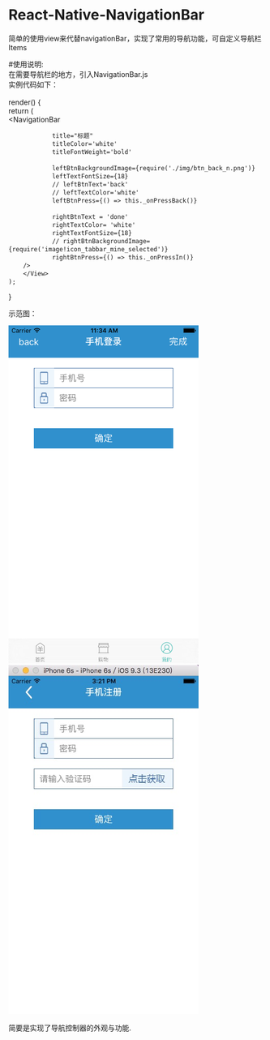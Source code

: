# React-Native-NavigationBar
简单的使用view来代替navigationBar，实现了常用的导航功能，可自定义导航栏Items  

#使用说明:   
在需要导航栏的地方，引入NavigationBar.js  
实例代码如下：   
<br />
render() {   
    return (   
        <View style={styles.contentStyle}>
            <NavigationBar   

                title="标题"   
                titleColor='white'   
                titleFontWeight='bold'   

                leftBtnBackgroundImage={require('./img/btn_back_n.png')}   
                leftTextFontSize={18}   
                // leftBtnText='back'   
                // leftTextColor='white'   
                leftBtnPress={() => this._onPressBack()}   

                rightBtnText = 'done'   
                rightTextColor= 'white'   
                rightTextFontSize={18}   
                // rightBtnBackgroundImage={require('image!icon_tabbar_mine_selected')}    
                rightBtnPress={() => this._onPressIn()}   
        />   
        </View>   
    );   
}<br />    
 
示范图：   

![image](https://github.com/mysoulssh/React-Native-NavigationBar/blob/master/ReactNativeTest/HelloWorld/components/img/one.png)   
![image](https://github.com/mysoulssh/React-Native-NavigationBar/blob/master/ReactNativeTest/HelloWorld/components/img/two.png)   

简要是实现了导航控制器的外观与功能.


